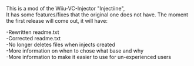 This is a mod of the Wiiu-VC-Injector "Injectiine",         
It has some features/fixes that the original one does not have. The moment the first release will come out, it will have:   
        
-Rewritten readme.txt      
-Corrected readme.txt           
-No longer deletes files when injects created             
-More information on when to chose what base and why           
-More information to make it easier to use for un-experienced users           
